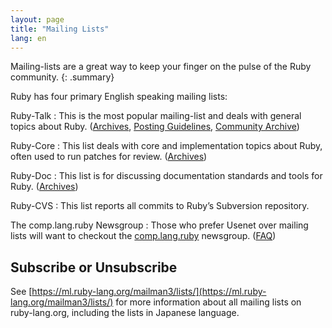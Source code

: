 ```yaml
---
layout: page
title: "Mailing Lists"
lang: en
---
```


Mailing-lists are a great way to keep your finger on the pulse of the
Ruby community.
{: .summary}

Ruby has four primary English speaking mailing lists:

Ruby-Talk
: This is the most popular mailing-list and deals with general topics
  about Ruby. ([Archives][3], [Posting Guidelines][guidelines], [Community Archive][rubytalk])

Ruby-Core
: This list deals with core and implementation topics about Ruby, often
  used to run patches for review. ([Archives][4])

Ruby-Doc
: This list is for discussing documentation standards and tools for
  Ruby. ([Archives][5])

Ruby-CVS
: This list reports all commits to Ruby’s Subversion repository.

The comp.lang.ruby Newsgroup
: Those who prefer Usenet over mailing lists will want to checkout the
  [comp.lang.ruby](news:comp.lang.ruby) newsgroup. ([FAQ][clrFAQ])

## Subscribe or Unsubscribe

See [https://ml.ruby-lang.org/mailman3/lists/](https://ml.ruby-lang.org/mailman3/lists/)
for more information about all mailing lists on ruby-lang.org,
including the lists in Japanese language.



[guidelines]: ruby-talk-guidelines/
[clrFAQ]: http://rubyhacker.com/clrFAQ.html
[3]: https://ml.ruby-lang.org/mailman3/hyperkitty/list/ruby-talk@ml.ruby-lang.org/
[4]: https://ml.ruby-lang.org/mailman3/hyperkitty/list/ruby-core@ml.ruby-lang.org
[5]: https://ml.ruby-lang.org/mailman3/hyperkitty/list/ruby-doc@ml.ruby-lang.org/
[rubytalk]: https://rubytalk.org/
